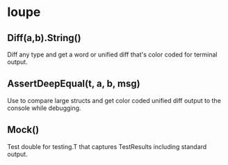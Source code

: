 # loupe


## Diff(a,b).String()
Diff any type and get a word or unified diff that's color coded for terminal output.

## AssertDeepEqual(t, a, b, msg)
Use to compare large structs and get color coded unified diff output to the console while debugging.

## Mock()
Test double for testing.T that captures TestResults including standard output.


